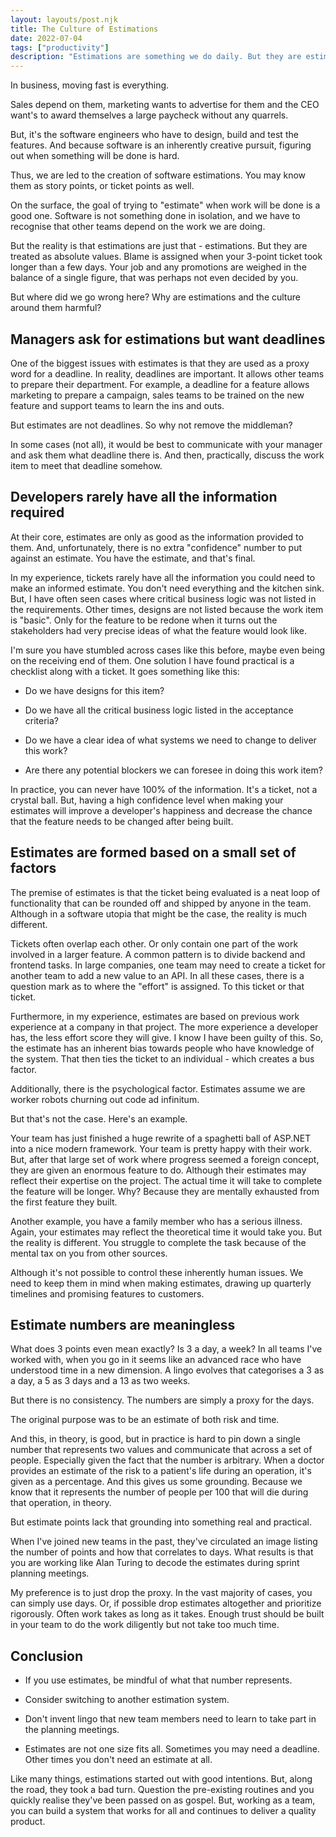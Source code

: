 ```yaml
---
layout: layouts/post.njk
title: The Culture of Estimations
date: 2022-07-04
tags: ["productivity"]
description: "Estimations are something we do daily. But they are estimations, not deadlines as many believe. Where did we go wrong?"
---
```


In business, moving fast is everything.

Sales depend on them, marketing wants to advertise for them and the CEO want's to award themselves a large paycheck without any quarrels.

But, it's the software engineers who have to design, build and test the features. And because software is an inherently creative pursuit, figuring out when something will be done is hard.

Thus, we are led to the creation of software estimations. You may know them as story points, or ticket points as well.

On the surface, the goal of trying to "estimate" when work will be done is a good one. Software is not something done in isolation, and we have to recognise that other teams depend on the work we are doing.

But the reality is that estimations are just that - estimations. But they are treated as absolute values. Blame is assigned when your 3-point ticket took longer than a few days. Your job and any promotions are weighed in the balance of a single figure, that was perhaps not even decided by you.

But where did we go wrong here? Why are estimations and the culture around them harmful?

## Managers ask for estimations but want deadlines

One of the biggest issues with estimates is that they are used as a proxy word for a deadline. In reality, deadlines are important. It allows other teams to prepare their department. For example, a deadline for a feature allows marketing to prepare a campaign, sales teams to be trained on the new feature and support teams to learn the ins and outs.

But estimates are not deadlines. So why not remove the middleman?

In some cases (not all), it would be best to communicate with your manager and ask them what deadline there is. And then, practically, discuss the work item to meet that deadline somehow.

## Developers rarely have all the information required

At their core, estimates are only as good as the information provided to them. And, unfortunately, there is no extra "confidence" number to put against an estimate. You have the estimate, and that's final.

In my experience, tickets rarely have all the information you could need to make an informed estimate. You don't need everything and the kitchen sink. But, I have often seen cases where critical business logic was not listed in the requirements. Other times, designs are not listed because the work item is "basic". Only for the feature to be redone when it turns out the stakeholders had very precise ideas of what the feature would look like.

I'm sure you have stumbled across cases like this before, maybe even being on the receiving end of them. One solution I have found practical is a checklist along with a ticket. It goes something like this:

- Do we have designs for this item?

- Do we have all the critical business logic listed in the acceptance criteria?

- Do we have a clear idea of what systems we need to change to deliver this work?

- Are there any potential blockers we can foresee in doing this work item?

In practice, you can never have 100% of the information. It's a ticket, not a crystal ball. But, having a high confidence level when making your estimates will improve a developer's happiness and decrease the chance that the feature needs to be changed after being built.

## Estimates are formed based on a small set of factors

The premise of estimates is that the ticket being evaluated is a neat loop of functionality that can be rounded off and shipped by anyone in the team. Although in a software utopia that might be the case, the reality is much different.

Tickets often overlap each other. Or only contain one part of the work involved in a larger feature. A common pattern is to divide backend and frontend tasks. In large companies, one team may need to create a ticket for another team to add a new value to an API. In all these cases, there is a question mark as to where the "effort" is assigned. To this ticket or that ticket.

Furthermore, in my experience, estimates are based on previous work experience at a company in that project. The more experience a developer has, the less effort score they will give. I know I have been guilty of this. So, the estimate has an inherent bias towards people who have knowledge of the system. That then ties the ticket to an individual - which creates a bus factor.

Additionally, there is the psychological factor. Estimates assume we are worker robots churning out code ad infinitum.

But that's not the case. Here's an example.

Your team has just finished a huge rewrite of a spaghetti ball of ASP.NET into a nice modern framework. Your team is pretty happy with their work. But, after that large set of work where progress seemed a foreign concept, they are given an enormous feature to do. Although their estimates may reflect their expertise on the project. The actual time it will take to complete the feature will be longer. Why? Because they are mentally exhausted from the first feature they built.

Another example, you have a family member who has a serious illness. Again, your estimates may reflect the theoretical time it would take you. But the reality is different. You struggle to complete the task because of the mental tax on you from other sources.

Although it's not possible to control these inherently human issues. We need to keep them in mind when making estimates, drawing up quarterly timelines and promising features to customers.

## Estimate numbers are meaningless

What does 3 points even mean exactly? Is 3 a day, a week? In all teams I've worked with, when you go in it seems like an advanced race who have understood time in a new dimension. A lingo evolves that categorises a 3 as a day, a 5 as 3 days and a 13 as two weeks.

But there is no consistency. The numbers are simply a proxy for the days.

The original purpose was to be an estimate of both risk and time.

And this, in theory, is good, but in practice is hard to pin down a single number that represents two values and communicate that across a set of people. Especially given the fact that the number is arbitrary. When a doctor provides an estimate of the risk to a patient's life during an operation, it's given as a percentage. And this gives us some grounding. Because we know that it represents the number of people per 100 that will die during that operation, in theory.

But estimate points lack that grounding into something real and practical.

When I've joined new teams in the past, they've circulated an image listing the number of points and how that correlates to days. What results is that you are working like Alan Turing to decode the estimates during sprint planning meetings.

My preference is to just drop the proxy. In the vast majority of cases, you can simply use days. Or, if possible drop estimates altogether and prioritize rigorously. Often work takes as long as it takes. Enough trust should be built in your team to do the work diligently but not take too much time.

## Conclusion

- If you use estimates, be mindful of what that number represents.

- Consider switching to another estimation system.

- Don't invent lingo that new team members need to learn to take part in the planning meetings.

- Estimates are not one size fits all. Sometimes you may need a deadline. Other times you don't need an estimate at all.

Like many things, estimations started out with good intentions. But, along the road, they took a bad turn. Question the pre-existing routines and you quickly realise they've been passed on as gospel. But, working as a team, you can build a system that works for all and continues to deliver a quality product.
